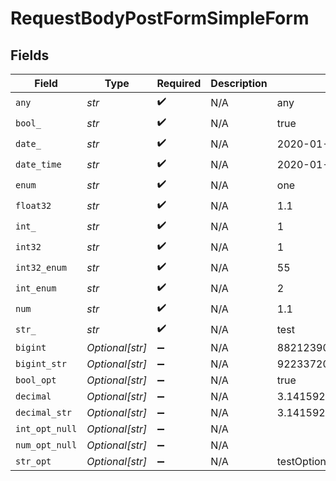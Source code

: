 # RequestBodyPostFormSimpleForm


## Fields

| Field                        | Type                         | Required                     | Description                  | Example                      |
| ---------------------------- | ---------------------------- | ---------------------------- | ---------------------------- | ---------------------------- |
| `any`                        | *str*                        | :heavy_check_mark:           | N/A                          | any                          |
| `bool_`                      | *str*                        | :heavy_check_mark:           | N/A                          | true                         |
| `date_`                      | *str*                        | :heavy_check_mark:           | N/A                          | 2020-01-01                   |
| `date_time`                  | *str*                        | :heavy_check_mark:           | N/A                          | 2020-01-01T00:00:00.001Z     |
| `enum`                       | *str*                        | :heavy_check_mark:           | N/A                          | one                          |
| `float32`                    | *str*                        | :heavy_check_mark:           | N/A                          | 1.1                          |
| `int_`                       | *str*                        | :heavy_check_mark:           | N/A                          | 1                            |
| `int32`                      | *str*                        | :heavy_check_mark:           | N/A                          | 1                            |
| `int32_enum`                 | *str*                        | :heavy_check_mark:           | N/A                          | 55                           |
| `int_enum`                   | *str*                        | :heavy_check_mark:           | N/A                          | 2                            |
| `num`                        | *str*                        | :heavy_check_mark:           | N/A                          | 1.1                          |
| `str_`                       | *str*                        | :heavy_check_mark:           | N/A                          | test                         |
| `bigint`                     | *Optional[str]*              | :heavy_minus_sign:           | N/A                          | 8821239038968084             |
| `bigint_str`                 | *Optional[str]*              | :heavy_minus_sign:           | N/A                          | 9223372036854775808          |
| `bool_opt`                   | *Optional[str]*              | :heavy_minus_sign:           | N/A                          | true                         |
| `decimal`                    | *Optional[str]*              | :heavy_minus_sign:           | N/A                          | 3.141592653589793            |
| `decimal_str`                | *Optional[str]*              | :heavy_minus_sign:           | N/A                          | 3.14159265358979344719667586 |
| `int_opt_null`               | *Optional[str]*              | :heavy_minus_sign:           | N/A                          |                              |
| `num_opt_null`               | *Optional[str]*              | :heavy_minus_sign:           | N/A                          |                              |
| `str_opt`                    | *Optional[str]*              | :heavy_minus_sign:           | N/A                          | testOptional                 |